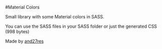 #Material Colors

Small library with some Material colors in SASS.

You can use the SASS files in your SASS folder or just the generated CSS (998 bytes)

Made by [and27res](http://twitter.com/and27res)

